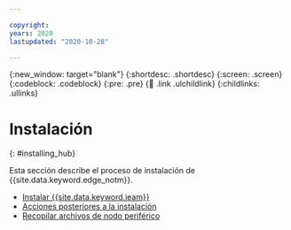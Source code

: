 ```yaml
---

copyright:
years: 2020
lastupdated: "2020-10-28"

---
```


{:new_window: target="blank"}
{:shortdesc: .shortdesc}
{:screen: .screen}
{:codeblock: .codeblock}
{:pre: .pre}
{:child: .link .ulchildlink}
{:childlinks: .ullinks}

# Instalación
{: #installing_hub}

Esta sección describe el proceso de instalación de {{site.data.keyword.edge_notm}}.

* [Instalar {{site.data.keyword.ieam}}](online_installation.md)
* [Acciones posteriores a la instalación](post_install.md)
* [Recopilar archivos de nodo periférico](gather_files.md)
